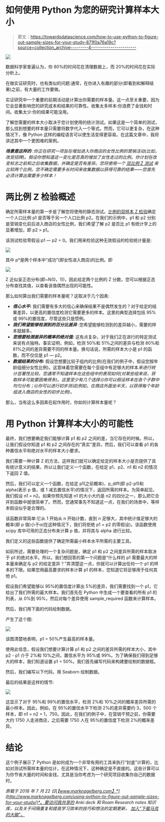# 如何使用 Python 为您的研究计算样本大小

> 原文：<https://towardsdatascience.com/how-to-use-python-to-figure-out-sample-sizes-for-your-study-871f0a76a19c?source=collection_archive---------4----------------------->

![](img/17a708e50f120ae7bc81fcb8278d6448.png)

数据科学家普遍认为，你 80%的时间花在清理数据上，而 20%的时间花在实际分析上。

在做实证研究时，也有类似的问题:通常，在你进入有趣的部分(即看到和解释结果)之前，有大量的工作要做。

实证研究中一个重要的前期活动是计算出你需要的样本量。这一点至关重要，因为它会显著影响您的研究成本和结果的可靠性。收集太多样本:你浪费了金钱和时间。收集太少:你的结果可能没用。

了解您需要的样本大小取决于您计划使用的统计测试。如果这是一个简单的测试，那么找到想要的样本量只需要将数字代入一个等式。然而，它可以更复杂，在这种情况下，像 Python 这样的编程语言可以使生活变得更容易。在这篇文章中，我将讲述其中一个更困难的案例。

***场景是这样的*** *:你正在研究一项旨在增加进入你商店的女性比例的营销活动(比如，改变招牌)。假设你想知道这一变化是否真的增加了女性走过的比例。你计划在改变标志之前和之后收集数据，并确定是否有差异。您将使用一个* [*双比例 Z 测试*](https://stattrek.com/hypothesis-test/difference-in-proportions.aspx) *来比较两个比例。您不确定需要多长时间来收集数据以获得可靠的结果——您首先必须计算出需要多少样本！*

# 两比例 Z 检验概述

确定所需样本量的第一步是了解您将使用的静态测试。[比例的双样本 Z 检验](https://onlinecourses.science.psu.edu/stat414/node/268/)确定一个人口比例 p1 是否等于另一个人口比例 p2。在我们的示例中，p1 和 p2 分别是营销变化前后进入商店的女性比例，我们希望了解 p2 是否比 p1 有统计学上的显著增加，即 p2 > p1。

该测试检验零假设:p1 — p2 = 0。我们用来检验这种无效假设的检验统计量是:

![](img/622b828411324e9a3369c4fa277d858a.png)

其中 p*是两个样本中“成功”(即女性进入商店)的比例。即

![](img/6f5495f109ec6f60f22c122335a9160e.png)

Z 近似呈正态分布(即~N(0，1))，因此给定两个比例的 Z 分数，您可以根据正态分布查找其值，以查看该值偶然出现的可能性。

那么如何算出我们需要的样本量呢？这取决于几个因素:

*   ***信心水平:*** 我们需要有多大的信心来确保结果不是偶然发生的？对于给定的结果差异，以更高的置信度检测它需要更多的样本。这里的典型选择包括 95%或 99%的置信度，尽管这些只是惯例。
*   ***我们希望能够检测到的百分比差异*** :您希望能够检测到的差异越小，需要的样本就越多。
*   ***您想要检测差异的概率的绝对值:*** 这有点复杂，对于我们正在进行的特定测试来说有点独特。事实证明，例如，检测 50%和 51%之间的差异与检测 80%和 81%之间的差异需要不同的样本量。换句话说，所需的样本大小是 p1 的函数，而不仅仅是 p1 — p2。
*   ***数据结果的分布:*** 假设您想要比较子组内的比例(在我们的例子中，假设您按年龄组细分女性比例)。这意味着您需要在每个亚组中有足够大的样本*来进行统计显著性比较。您通常不知道样本在这些组中的表现如何(对某些组来说，获取样本可能要困难得多)。这里至少有几个选择:I)你可以假设样本在各个子群中均匀分布；ii)你可以进行初步测试(例如，在商店外面坐半天，以获得每个年龄组进入商店的女性的初步比例)。*

那么，当有这么多因素在起作用时，你如何计算样本量呢？

# 用 Python 计算样本大小的可能性

最终，我们想要确定我们能够计算 p1 和 p2 之间的差，当它存在的时候。所以，让我们假设你知道 p1 和 p2 之间存在的“真实”差异。然后，我们可以查看 p1 的各种置信水平和绝对水平的样本大小要求。

我们需要一种计算 Z 的方法，这样我们就可以确定给定的样本大小是否提供了具有统计意义的结果，所以让我们定义一个函数，在给定 p1、p2、n1 和 n2 的情况下返回 Z 值。

然后，我们可以定义一个函数，在给定 p1(之前概率)、p_diff(即 p2-p1)和 alpha(表示 p 值，或 1 减去置信水平)的情况下，返回所需的样本。为简单起见，我们假设 n1 = n2。如果你预先知道 n1 的大小大约是 n2 的四分之一，那么把它合并到函数中就很简单了。然而，您通常事先不知道这一点，在我们的场景中，等样本假设似乎是合理的。

该函数非常简单:它从 1 开始从 n 开始计数，直到 n 足够大，其中统计值足够大的概率(即 p 值)小于α(在这种情况下，我们将拒绝 p1 = p2 的零假设)。该函数使用 scipy 库中可用的正态分布来计算 p 值，并将其与 alpha 进行比较。

我们定义的这些函数提供了确定所需最小样本水平所需的主要工具。

如前所述，需要处理的一个复杂问题是，确定 p1 和 p2 之间差异所需的样本取决于 p1 的绝对水平。所以，我们想回答的第一个问题是“什么样的 p1 需要最大的样本量来确定与 p2 的给定差异？”弄清楚这一点，你就可以计算出任何一个 p1 的样本的下限。如果您用最高要求的样本计算 p1 的样本，您知道它将足够用于任何其他 p1。

假设我们希望能够以 95%的置信度计算出 5%的差异，我们需要找到一个 p1，它给出了我们所需的最大样本。我们首先在 Python 中生成一个要查看的所有 p1 的列表，从 0%到 95%，然后对每个差异使用 sample_required 函数来计算样本。

然后，我们用下面的代码绘制数据。

产生了这个图:

![](img/a09c694df8725c4dab86d32f3f27118c.png)

该图清楚地表明，p1 = 50%产生最高的样本量。

使用此信息，假设我们想要计算计算 p1 和 p2 之间的差异所需的样本大小，其中 p2 - p1 介于 2%和 10%之间，置信水平为 95%或 99%。为了确保我们得到足够大的样本，我们知道设置 p1 = 50%。我们首先编写代码来构建要绘制的数据框。

然后，我们编写以下代码，用 Seaborn 绘制数据。

最后的结果是这样的情节:

![](img/9da9b5a3eda0292cba5685edcde073fb.png)

这显示了对于 95%和 99%的置信水平，检测 2%和 10%之间的概率差异所需的最小样本。因此，例如，在 95%的置信水平下检测 2%的差异需要约 3，500 个样本，即 n1 = n2 = 1，750。因此，在我们的例子中，在营销干预之前，你需要大约 1750 人走进商店，之后需要 1750 人在 95%的置信度下检测 2%的概率差异。

# 结论

这个例子展示了 Python 是如何成为一个非常有用的工具来执行“封底”计算的，比如对测试所需样本量的估计，在这种情况下，这种确定是不直接的。这些计算可以为你节省大量的时间和金钱，尤其是当你考虑为一个研究项目收集你自己的数据时。

*原载于 2018 年 7 月 22 日*[*【www.marknagelberg.com】*](http://www.marknagelberg.com/using-python-to-figure-out-sample-sizes-for-your-study/)*。要访问我共享的 Anki deck 和 Roam Research notes 知识库，以及关于间隔重复和提高学习效率的技巧和想法的定期更新，* [*加入“下载马克的大脑”。*](http://downloadmarksbrain.marknagelberg.com/auth)